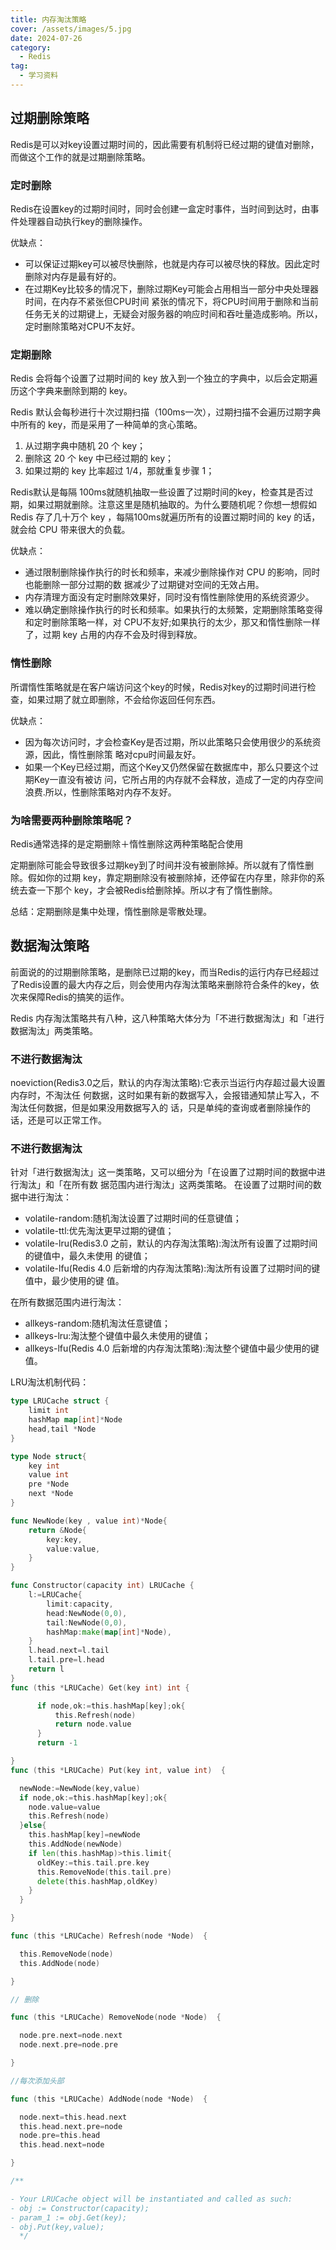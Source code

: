 ```yaml
---
title: 内存淘汰策略
cover: /assets/images/5.jpg
date: 2024-07-26
category:
  - Redis
tag:
  - 学习资料
---
```


<!-- more -->
## 过期删除策略

Redis是可以对key设置过期时间的，因此需要有机制将已经过期的键值对删除，而做这个工作的就是过期删除策略。

### 定时删除

Redis在设置key的过期时间时，同时会创建一盒定时事件，当时间到达时，由事件处理器自动执行key的删除操作。

优缺点：

- 可以保证过期key可以被尽快删除，也就是内存可以被尽快的释放。因此定时删除对内存是最有好的。
- 在过期Key比较多的情况下，删除过期Key可能会占用相当一部分中央处理器时间，在内存不紧张但CPU时间
  紧张的情况下，将CPU时间用于删除和当前任务无关的过期键上，无疑会对服务器的响应时间和吞吐量造成影响。所以，定时删除策略对CPU不友好。

### 定期删除

Redis 会将每个设置了过期时间的 key 放入到一个独立的字典中，以后会定期遍历这个字典来删除到期的 key。

Redis 默认会每秒进行十次过期扫描（100ms一次），过期扫描不会遍历过期字典中所有的 key，而是采用了一种简单的贪心策略。

1. 从过期字典中随机 20 个 key；
2. 删除这 20 个 key 中已经过期的 key；
3. 如果过期的 key 比率超过 1/4，那就重复步骤 1；

Redis默认是每隔 100ms就随机抽取一些设置了过期时间的key，检查其是否过期，如果过期就删除。注意这里是随机抽取的。为什么要随机呢？你想一想假如 Redis 存了几十万个 key ，每隔100ms就遍历所有的设置过期时间的 key 的话，就会给 CPU 带来很大的负载。

优缺点：

- 通过限制删除操作执行的时长和频率，来减少删除操作对 CPU 的影响，同时也能删除一部分过期的数
  据减少了过期键对空间的无效占用。
- 内存清理方面没有定时删除效果好，同时没有惰性删除使用的系统资源少。
- 难以确定删除操作执行的时长和频率。如果执行的太频繁，定期删除策略变得和定时删除策略一样，对
  CPU不友好;如果执行的太少，那又和惰性删除一样了，过期 key 占用的内存不会及时得到释放。

### 惰性删除

所谓惰性策略就是在客户端访问这个key的时候，Redis对key的过期时间进行检查，如果过期了就立即删除，不会给你返回任何东西。

优缺点：

- 因为每次访问时，才会检查Key是否过期，所以此策略只会使用很少的系统资源，因此，惰性删除策
  略对cpu时间最友好。
- 如果一个Key已经过期，而这个Key又仍然保留在数据库中，那么只要这个过期Key一直没有被访
  问，它所占用的内存就不会释放，造成了一定的内存空间浪费.所以，性删除策略对内存不友好。

### 为啥需要两种删除策略呢？

Redis通常选择的是定期删除＋惰性删除这两种策略配合使用

定期删除可能会导致很多过期key到了时间并没有被删除掉。所以就有了惰性删除。假如你的过期 key，靠定期删除没有被删除掉，还停留在内存里，除非你的系统去查一下那个 key，才会被Redis给删除掉。所以才有了惰性删除。

总结：定期删除是集中处理，惰性删除是零散处理。

## 数据淘汰策略

前面说的的过期删除策略，是删除已过期的key，而当Redis的运行内存已经超过了Redis设置的最大内存之后，则会使用内存淘汰策略来删除符合条件的key，依次来保障Redis的搞笑的运作。

Redis 内存淘汰策略共有八种，这八种策略大体分为「不进行数据淘汰」和「进行数据淘汰」两类策略。

### 不进行数据淘汰

noeviction(Redis3.0之后，默认的内存淘汰策略):它表示当运行内存超过最大设置内存时，不淘汰任
何数据，这时如果有新的数据写入，会报错通知禁止写入，不淘汰任何数据，但是如果没用数据写入的
话，只是单纯的查询或者删除操作的话，还是可以正常工作。

### 不进行数据淘汰

针对「进行数据淘汰」这一类策略，又可以细分为「在设置了过期时间的数据中进行淘汰」和「在所有数
据范围内进行淘汰」这两类策略。
在设置了过期时间的数据中进行淘汰：

- volatile-random:随机淘汰设置了过期时间的任意键值；
- volatile-ttl:优先淘汰更早过期的键值；
- volatile-lru(Redis3.0 之前，默认的内存淘汰策略):淘汰所有设置了过期时间的键值中，最久未使用
  的键值；
- volatile-lfu(Redis 4.0 后新增的内存淘汰策略):淘汰所有设置了过期时间的键值中，最少使用的键
  值。

在所有数据范围内进行淘汰：

- allkeys-random:随机淘汰任意键值；
- allkeys-lru:淘汰整个键值中最久未使用的键值；
- allkeys-lfu(Redis 4.0 后新增的内存淘汰策略):淘汰整个键值中最少使用的键值。



LRU淘汰机制代码：

```go
type LRUCache struct {
    limit int 
    hashMap map[int]*Node
    head,tail *Node
}

type Node struct{
    key int 
    value int
    pre *Node
    next *Node
}

func NewNode(key , value int)*Node{
    return &Node{
        key:key,
        value:value,
    }
}

func Constructor(capacity int) LRUCache {
    l:=LRUCache{
        limit:capacity,
        head:NewNode(0,0),
        tail:NewNode(0,0),
        hashMap:make(map[int]*Node),
    }
    l.head.next=l.tail
    l.tail.pre=l.head
    return l
}
func (this *LRUCache) Get(key int) int {

      if node,ok:=this.hashMap[key];ok{
          this.Refresh(node)
          return node.value
      }
      return -1

}
func (this *LRUCache) Put(key int, value int)  {

  newNode:=NewNode(key,value)
  if node,ok:=this.hashMap[key];ok{
    node.value=value
    this.Refresh(node)
  }else{
    this.hashMap[key]=newNode
    this.AddNode(newNode)
    if len(this.hashMap)>this.limit{
      oldKey:=this.tail.pre.key
      this.RemoveNode(this.tail.pre)
      delete(this.hashMap,oldKey)
    }
  }

}

func (this *LRUCache) Refresh(node *Node)  {

  this.RemoveNode(node)
  this.AddNode(node)

}

// 删除

func (this *LRUCache) RemoveNode(node *Node)  {

  node.pre.next=node.next
  node.next.pre=node.pre

}

//每次添加头部

func (this *LRUCache) AddNode(node *Node)  {

  node.next=this.head.next
  this.head.next.pre=node
  node.pre=this.head
  this.head.next=node

}

/**

- Your LRUCache object will be instantiated and called as such:
- obj := Constructor(capacity);
- param_1 := obj.Get(key);
- obj.Put(key,value);
  */
```

